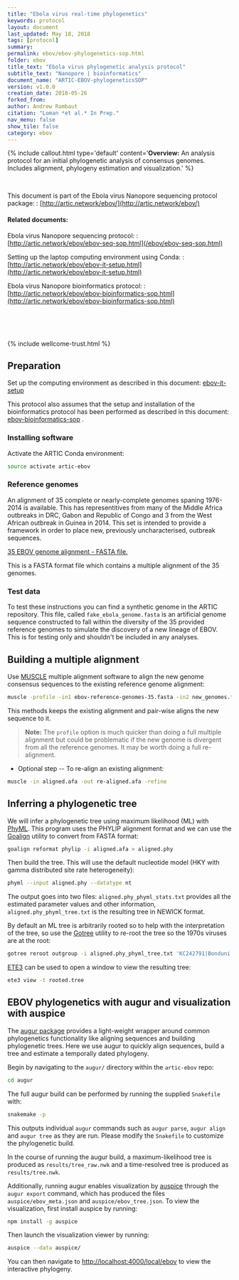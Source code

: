 ```yaml
---
title: "Ebola virus real-time phylogenetics"
keywords: protocol
layout: document
last_updated: May 18, 2018
tags: [protocol]
summary:
permalink: ebov/ebov-phylogenetics-sop.html
folder: ebov
title_text: "Ebola virus phylogenetic analysis protocol"
subtitle_text: "Nanopore | bioinformatics"
document_name: "ARTIC-EBOV-phylogeneticsSOP"
version: v1.0.0
creation_date: 2018-05-26
forked_from: 
author: Andrew Rambaut
citation: "Loman *et al.* In Prep."
nav_menu: false
show_tile: false
category: ebov
---
```


{% include callout.html
type='default'
content='**Overview:** An analysis protocol for an initial phylogenetic analysis of consensus genomes. Includes alignment, phylogeny estimation and visualization.'
%}

<br />

This document is part of the Ebola virus Nanopore sequencing protocol package:
: [http://artic.network/ebov/](http://artic.network/ebov/)

#### Related documents:

Ebola virus Nanopore sequencing protocol:
: [http://artic.network/ebov/ebov-seq-sop.html](/ebov/ebov-seq-sop.html)

Setting up the laptop computing environment using Conda:
: [http://artic.network/ebov/ebov-it-setup.html](http://artic.network/ebov/ebov-it-setup.html)

Ebola virus Nanopore bioinformatics protocol:
: [http://artic.network/ebov/ebov-bioinformatics-sop.html](http://artic.network/ebov/ebov-bioinformatics-sop.html)

<br /><br /><br />

{% include wellcome-trust.html %}

<div class="pagebreak"> </div>

## Preparation

Set up the computing environment as described in this document: [ebov-it-setup](ebov-it-setup.html)

This protocol also assumes that the setup and installation of the bioinformatics protocol has been performed as described in this document: [ebov-bioinformatics-sop](ebov-bioinformatics-sop.html) .

### Installing software

Activate the ARTIC Conda environment:

```bash
source activate artic-ebov
```

### Reference genomes

An alignment of 35 complete or nearly-complete genomes spaning 1976-2014 is available. This has representitives from many of the Middle Africa outbreaks in DRC, Gabon and Republic of Congo and 3 from the West African outbreak in Guinea in 2014. This set is intended to provide a framework in order to place new, previously uncharacterised, outbreak sequences.

[35 EBOV genome alignment - FASTA file.](https://github.com/artic-network/ebov/blob/master/reference_genomes/ebov-reference-genomes-35.fasta)

This is a FASTA format file which contains a multiple alignment of the 35 genomes. 

### Test data

To test these instructions you can find a synthetic genome in the ARTIC repository. This file, called `fake_ebola_genome.fasta` is an artificial genome sequence constructed to fall within the diversity of the 35 provided reference genomes to simulate the discovery of a new lineage of EBOV. This is for testing only and shouldn't be included in any analyses.  

## Building a multiple alignment

Use [MUSCLE](http://www.drive5.com/muscle/) multiple alignment software to align the new genome consensus sequences to the existing reference genome alignment:

```bash
muscle -profile -in1 ebov-reference-genomes-35.fasta -in2 new_genomes.fasta -fastaout aligned.afa
```

This methods keeps the existing alignment and pair-wise aligns the new sequence to it.   

> **Note:** The `profile` option is much quicker than doing a full multiple alignment but could be problematic if the new genome is divergent from all the reference genomes. It may be worth doing a full re-alignment.
 
- Optional step -- To re-align an existing alignment:
```bash
muscle -in aligned.afa -out re-aligned.afa -refine
```

## Inferring a phylogenetic tree

We will infer a phylogenetic tree using maximum likelihood (ML) with [PhyML](http://www.atgc-montpellier.fr/phyml/). This program uses the PHYLIP alignment format and we can use the [Goalign](https://github.com/fredericlemoine/goalign) utility to convert from FASTA format:
 
```bash
goalign reformat phylip -i aligned.afa > aligned.phy
```

Then build the tree. This will use the default nucleotide model (HKY with gamma distributed site rate heterogeneity):

```bash
phyml --input aligned.phy --datatype nt
```
   
The output goes into two files: `aligned.phy_phyml_stats.txt` provides all the estimated parameter values and other information, `aligned.phy_phyml_tree.txt` is the resulting tree in NEWICK format. 

By default an ML tree is arbitrarily rooted so to help with the interpretation of the tree, so use the [Gotree](https://github.com/fredericlemoine/gotree) utility to re-root the tree so the 1970s viruses are at the root:

```bash
gotree reroot outgroup -i aligned.phy_phyml_tree.txt 'KC242791|Bonduni|DRC|1977-06' 'KC242801|deRoover|DRC|1976' 'KM655246|Yambuku-Ecran|DRC|1976' > rooted.tree
```

[ETE3](http://etetoolkit.org/documentation/tools/) can be used to open a window to view the resulting tree:

```bash
ete3 view -t rooted.tree
```

## EBOV phylogenetics with augur and visualization with auspice

The [augur package](https://pypi.org/project/nextstrain-augur/) provides a light-weight wrapper around common phylogenetics functionality like aligning sequences and building phylogenetic trees. Here we use augur to quickly align sequences, build a tree and estimate a temporally dated phylogeny.

Begin by navigating to the `augur/` directory within the `artic-ebov` repo:

```bash
cd augur
```

The full augur build can be performed by running the supplied `Snakefile` with:

```bash
snakemake -p
```

This outputs individual `augur` commands such as `augur parse`, `augur align` and `augur tree` as they are run. Please modify the `Snakefile` to customize the phylogenetic build.

In the course of running the augur build, a maximum-likelihood tree is produced as `results/tree_raw.nwk` and a time-resolved tree is produced as `results/tree.nwk`.

Additionally, running augur enables visualization by [auspice](https://www.npmjs.com/package/auspice) through the `augur export` command, which has produced the files `auspice/ebov_meta.json` and `auspice/ebov_tree.json`. To view the visualization, first install auspice by running:

```bash
npm install -g auspice
```

Then launch the visualization viewer by running:

```bash
auspice --data auspice/
```

You can then navigate to [http://localhost:4000/local/ebov](localhost:4000/local/ebov) to view the interactive phylogeny.

